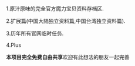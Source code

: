 1.原汁原味的完全官方魔力宝贝资料存档区.

2.扩展篇(中国大陆独立资料篇,中国台湾独立资料篇).

3.历年所有官网临时任务.

4.Plus


**本项目完全免费自由共享**欢迎有此想法的朋友一起完善